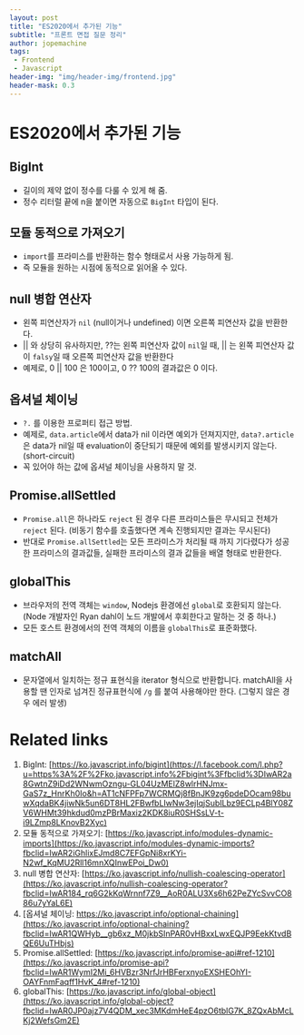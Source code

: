 ```yaml
---
layout: post
title: "ES2020에서 추가된 기능"
subtitle: "프론트 면접 질문 정리"
author: jopemachine
tags: 
 - Frontend
 - Javascript
header-img: "img/header-img/frontend.jpg"
header-mask: 0.3
---
```


# ES2020에서 추가된 기능

## BigInt

- 길이의 제약 없이 정수를 다룰 수 있게 해 줌.
- 정수 리터럴 끝에 n을 붙이면 자동으로 `BigInt` 타입이 된다.

## 모듈 동적으로 가져오기

- `import`를 프라미스를 반환하는 함수 형태로서 사용 가능하게 됨.
- 즉 모듈을 원하는 시점에 동적으로 읽어올 수 있다.

## null 병합 연산자

- 왼쪽 피연산자가 `nil` (null이거나 undefined) 이면 오른쪽 피연산자 값을 반환한다.
- || 와 상당히 유사하지만, ??는 왼쪽 피연산자 값이 `nil`일 때, || 는 왼쪽 피연산자 값이 `falsy`일 때 오른쪽 피연산자 값을 반환한다
- 예제로, 0 || 100 은 100이고, 0 ?? 100의 결과값은 0 이다.

## 옵셔널 체이닝

- `?.` 를 이용한 프로퍼티 접근 방법.
- 예제로, `data.article`에서 data가 nil 이라면 예외가 던져지지만, `data?.article`은 data가 nil일 때 evaluation이 중단되기 때문에 예외를 발생시키지 않는다. (short-circuit)
- 꼭 있어야 하는 값에 옵셔널 체이닝을 사용하지 말 것.

## Promise.allSettled

- `Promise.all`은 하나라도 `reject` 된 경우 다른 프라미스들은 무시되고 전체가 `reject` 된다. (비동기 함수를 호출했다면 계속 진행되지만 결과는 무시된다)
- 반대로 `Promise.allSettled`는 모든 프라미스가 처리될 때 까지 기다렸다가 성공한 프라미스의 결과값들, 실패한 프라미스의 결과 값들을 배열 형태로 반환한다.

## globalThis

- 브라우저의 전역 객체는 `window`, Nodejs 환경에선 `global`로 호환되지 않는다. (Node 개발자인 Ryan dahl이 노드 개발에서 후회한다고 말하는 것 중 하나.)
- 모든 호스트 환경에서의 전역 객체의 이름을 `globalThis`로 표준화했다.

## matchAll

- 문자열에서 일치하는 정규 표현식을 iterator 형식으로 반환합니다. matchAll을 사용할 땐 인자로 넘겨진 정규표현식에 `/g` 를 붙여 사용해야만 한다. (그렇지 않은 경우 에러 발생)

# Related links

1. BigInt: [https://ko.javascript.info/bigint](https://l.facebook.com/l.php?u=https%3A%2F%2Fko.javascript.info%2Fbigint%3Ffbclid%3DIwAR2a8GwtnZ9iDd2WNwmOzngu-GL04UzMElZ8wlrHNJmx-GaS7z_HnrKh0Io&h=AT1cNFPFp7WCRMQj8fBnJK9zg6pdeDOcam98buwXqdaBK4jiwNk5un6DT8HL2FBwfbLIwNw3ejIqjSubILbz9ECLp4BlY08ZV6WHMt39hkdud0mzPBrMaxiz2KDK8iuR0SHSsLV-t-i9LZmp8LKnovB2Xyc)
2. 모듈 동적으로 가져오기: [https://ko.javascript.info/modules-dynamic-imports](https://ko.javascript.info/modules-dynamic-imports?fbclid=IwAR2iGhlixEJmd8C7EFGpNi8xrKYi-N2wf_KqMU2Rll16mnXQInwEPoi_Dw0)
3. null 병합 연산자: [https://ko.javascript.info/nullish-coalescing-operator](https://ko.javascript.info/nullish-coalescing-operator?fbclid=IwAR184_rq6G2kKqWrnnf7Z9__AoR0ALU3Xs6h62PeZYcSvvCO886u7yYaL6E)
4. [옵셔널 체이닝: https://ko.javascript.info/optional-chaining](https://ko.javascript.info/optional-chaining?fbclid=IwAR1QWHyb__gb6xz_M0jkbSInPAR0vHBxxLwxEQJP9EekKtvdBQE6UuTHbjs)
5. Promise.allSettled: [https://ko.javascript.info/promise-api#ref-1210](https://ko.javascript.info/promise-api?fbclid=IwAR1WymI2Mi_6HVBzr3NrfJrHBFerxnyoEXSHEOhYI-OAYFnmFaqff1HvK_4#ref-1210)
6. globalThis: [https://ko.javascript.info/global-object](https://ko.javascript.info/global-object?fbclid=IwAR0JP0ajz7V4QDM_xec3MKdmHeE4pzO6tblG7K_8ZQxAbMcLKj2WefsGm2E)
